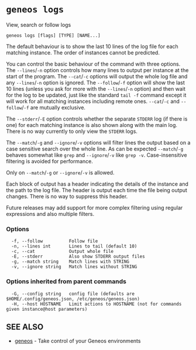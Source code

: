 # `geneos logs`

View, search or follow logs

```text
geneos logs [flags] [TYPE] [NAME...]
```

The default behaviour is to show the last 10 lines of the log file for
each matching instance. The order of instances cannot be predicted.

You can control the basic behaviour of the command with three options.
The `--lines`/`-n` option controls how many lines to output per instance
at the start of the program. The `--cat`/`-c` options will output the
whole log file and any `--lines`/`-n` option is ignored. The
`--follow`/`-f` option will show the last 10 lines (unless you ask for
more with the `--lines`/`-n` option) and then wait for the log to be
updated, just like the standard `tail -f` command except it will work
for all matching instances including remote ones. `--cat`/`-c` and
`--follow`/`-f` are mutually exclusive.

The `--stderr`/`-E` option controls whether the separate `STDERR` log
(if there is one) for each matching instance is also shown along with
the main log. There is no way currently to only view the `STDERR` logs.

The `--match`/`-g` and `--ignore`/`-v` options will filter lines the
output based on a case sensitive search over the whole line. As can be
expected `--match`/`-g` behaves somewhat like `grep` and `--ignore`/`-v`
like `grep -v`. Case-insensitive filtering is avoided for performance.

Only on `--match`/`-g` or `--ignore`/`-v` is allowed.

Each block of output has a header indicating the details of the instance
and the path to the log file. The header is output each time the file
being output changes. There is no way to suppress this header.

Future releases may add support for more complex filtering using regular
expressions and also multiple filters.

### Options

```text
  -f, --follow          Follow file
  -n, --lines int       Lines to tail (default 10)
  -c, --cat             Output whole file
  -E, --stderr          Also show STDERR output files
  -g, --match string    Match lines with STRING
  -v, --ignore string   Match lines without STRING
```

### Options inherited from parent commands

```text
  -G, --config string   config file (defaults are $HOME/.config/geneos.json, /etc/geneos/geneos.json)
  -H, --host HOSTNAME   Limit actions to HOSTNAME (not for commands given instance@host parameters)
```

## SEE ALSO

* [geneos](geneos.md)	 - Take control of your Geneos environments
